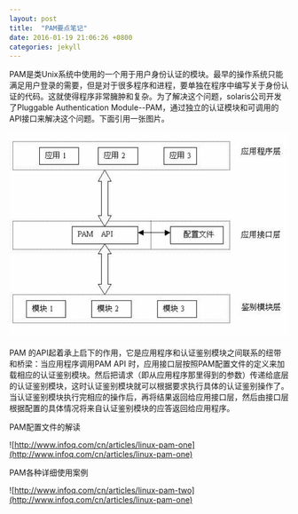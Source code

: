 ```yaml
---
layout: post
title:  "PAM要点笔记"
date: 2016-01-19 21:06:26 +0800
categories: jekyll
---
```

PAM是类Unix系统中使用的一个用于用户身份认证的模块。最早的操作系统只能满足用户登录的需要，但是对于很多程序和进程，要单独在程序中编写关于身份认证的代码。这就使得程序非常臃肿和复杂。为了解决这个问题，solaris公司开发了Pluggable Authentication Module--PAM，通过独立的认证模块和可调用的API接口来解决这个问题。下面引用一张图片。

![note-about-pam-01.png](/assets/img/note-about-pam-01.png)

PAM 的API起着承上启下的作用，它是应用程序和认证鉴别模块之间联系的纽带和桥梁：当应用程序调用PAM API 时，应用接口层按照PAM配置文件的定义来加载相应的认证鉴别模块。然后把请求（即从应用程序那里得到的参数）传递给底层的认证鉴别模块，这时认证鉴别模块就可以根据要求执行具体的认证鉴别操作了。当认证鉴别模块执行完相应的操作后，再将结果返回给应用接口层，然后由接口层根据配置的具体情况将来自认证鉴别模块的应答返回给应用程序。

PAM配置文件的解读

![http://www.infoq.com/cn/articles/linux-pam-one](http://www.infoq.com/cn/articles/linux-pam-one)

PAM各种详细使用案例

![http://www.infoq.com/cn/articles/linux-pam-two](http://www.infoq.com/cn/articles/linux-pam-one)

